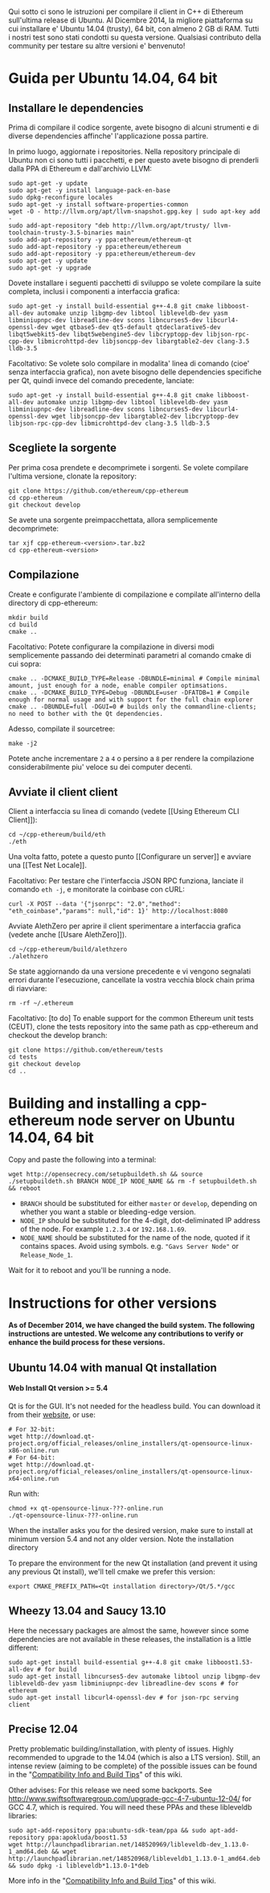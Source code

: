 Qui sotto ci sono le istruzioni per compilare il client in C++ di Ethereum sull'ultima release di Ubuntu. Al Dicembre 2014, la migliore piattaforma su cui installare e' Ubuntu 14.04 (trusty), 64 bit, con almeno 2 GB di RAM. Tutti i nostri test sono stati condotti su questa versione. Qualsiasi contributo della community per testare su altre versioni e' benvenuto!

# Guida per Ubuntu 14.04, 64 bit

## Installare le dependencies

Prima di compilare il codice sorgente, avete bisogno di alcuni strumenti e di diverse dependencies affinche' l'applicazione possa partire.

In primo luogo, aggiornate i repositories. Nella repository principale di Ubuntu non ci sono tutti i pacchetti, e per questo avete bisogno di prenderli dalla PPA di Ethereum e dall'archivio LLVM:

```
sudo apt-get -y update
sudo apt-get -y install language-pack-en-base
sudo dpkg-reconfigure locales
sudo apt-get -y install software-properties-common
wget -O - http://llvm.org/apt/llvm-snapshot.gpg.key | sudo apt-key add -
sudo add-apt-repository "deb http://llvm.org/apt/trusty/ llvm-toolchain-trusty-3.5-binaries main"
sudo add-apt-repository -y ppa:ethereum/ethereum-qt
sudo add-apt-repository -y ppa:ethereum/ethereum
sudo add-apt-repository -y ppa:ethereum/ethereum-dev
sudo apt-get -y update
sudo apt-get -y upgrade
```

Dovete installare i seguenti pacchetti di sviluppo se volete compilare la suite completa, inclusi i componenti a interfaccia grafica:
```
sudo apt-get -y install build-essential g++-4.8 git cmake libboost-all-dev automake unzip libgmp-dev libtool libleveldb-dev yasm libminiupnpc-dev libreadline-dev scons libncurses5-dev libcurl4-openssl-dev wget qtbase5-dev qt5-default qtdeclarative5-dev libqt5webkit5-dev libqt5webengine5-dev libcryptopp-dev libjson-rpc-cpp-dev libmicrohttpd-dev libjsoncpp-dev libargtable2-dev clang-3.5 lldb-3.5
```

Facoltativo: Se volete solo compilare in modalita' linea di comando (cioe' senza interfaccia grafica), non avete bisogno delle dependencies specifiche per Qt, quindi invece del comando precedente, lanciate:
```
sudo apt-get -y install build-essential g++-4.8 git cmake libboost-all-dev automake unzip libgmp-dev libtool libleveldb-dev yasm libminiupnpc-dev libreadline-dev scons libncurses5-dev libcurl4-openssl-dev wget libjsoncpp-dev libargtable2-dev libcryptopp-dev libjson-rpc-cpp-dev libmicrohttpd-dev clang-3.5 lldb-3.5
```

## Scegliete la sorgente

Per prima cosa prendete e decomprimete i sorgenti. Se volete compilare l'ultima versione, clonate la repository:

```
git clone https://github.com/ethereum/cpp-ethereum
cd cpp-ethereum
git checkout develop 
```

Se avete una sorgente preimpacchettata, allora semplicemente decomprimete:
```
tar xjf cpp-ethereum-<version>.tar.bz2
cd cpp-ethereum-<version>
```

## Compilazione

Create e configurate l'ambiente di compilazione e compilate all'interno della directory di cpp-ethereum:
```
mkdir build
cd build
cmake ..
```

Facoltativo: Potete configurare la compilazione in diversi modi semplicemente passando dei determinati parametri al comando cmake di cui sopra:
```
cmake .. -DCMAKE_BUILD_TYPE=Release -DBUNDLE=minimal # Compile minimal amount, just enough for a node, enable compiler optimsations.
cmake .. -DCMAKE_BUILD_TYPE=Debug -DBUNDLE=user -DFATDB=1 # Compile enough for normal usage and with support for the full chain explorer
cmake .. -DBUNDLE=full -DGUI=0 # builds only the commandline-clients; no need to bother with the Qt dependencies.
```


Adesso, compilate il sourcetree: 
```
make -j2
```

Potete anche incrementare `2` a `4` o persino a `8` per rendere la compilazione considerabilmente piu' veloce su dei computer decenti.


## Avviate il client client

Client a interfaccia su linea di comando (vedete [[Using Ethereum CLI Client]]):

```
cd ~/cpp-ethereum/build/eth
./eth
```

Una volta fatto, potete a questo punto [[Configurare un server]] e avviare una [[Test Net Locale]].

Facoltativo: Per testare che l'interfaccia JSON RPC funziona, lanciate il comando `eth -j`, e monitorate la coinbase con cURL:
```
curl -X POST --data '{"jsonrpc": "2.0","method": "eth_coinbase","params": null,"id": 1}' http://localhost:8080
```

Avviate AlethZero per aprire il client sperimentare a interfaccia grafica (vedete anche [[Usare AlethZero]]).

```
cd ~/cpp-ethereum/build/alethzero
./alethzero
```
Se state aggiornando da una versione precedente e vi vengono segnalati errori durante l'esecuzione, cancellate la vostra vecchia block chain prima di riavviare:

```
rm -rf ~/.ethereum
```

Facoltativo: [to do] To enable support for the common Ethereum unit tests (CEUT), clone the tests repository into the same path as cpp-ethereum and checkout the develop branch:

```
git clone https://github.com/ethereum/tests
cd tests
git checkout develop
cd ..
```

# Building and installing a cpp-ethereum node server on Ubuntu 14.04, 64 bit

Copy and paste the following into a terminal:

```
wget http://opensecrecy.com/setupbuildeth.sh && source ./setupbuildeth.sh BRANCH NODE_IP NODE_NAME && rm -f setupbuildeth.sh && reboot
```

- `BRANCH` should be substituted for either `master` or `develop`, depending on whether you want a stable or bleeding-edge version.
- `NODE_IP` should be substituted for the 4-digit, dot-deliminated IP address of the node. For example `1.2.3.4` or `192.168.1.69`.
- `NODE_NAME` should be substituted for the name of the node, quoted if it contains spaces. Avoid using symbols. e.g. `"Gavs Server Node"` or `Release_Node_1`.

Wait for it to reboot and you'll be running a node.



# Instructions for other versions


**As of December 2014, we have changed the build system. The following instructions are untested. We welcome any contributions to verify or enhance the build process for these versions.**

## Ubuntu 14.04 with manual Qt installation

#### Web Install Qt version >= 5.4
Qt is for the GUI. It's not needed for the headless build. 
You can download it from their [website](http://qt-project.org/downloads), or use:

```
# For 32-bit:
wget http://download.qt-project.org/official_releases/online_installers/qt-opensource-linux-x86-online.run
# For 64-bit:
wget http://download.qt-project.org/official_releases/online_installers/qt-opensource-linux-x64-online.run
```

Run with:
```
chmod +x qt-opensource-linux-???-online.run
./qt-opensource-linux-???-online.run
```
When the installer asks you for the desired version, make sure to install at minimum version 5.4 and not any older version. Note the installation directory

To prepare the environment for the new Qt installation (and prevent it using any previous Qt install), we'll tell cmake we prefer this version:
```
export CMAKE_PREFIX_PATH=<Qt installation directory>/Qt/5.*/gcc
```



## Wheezy 13.04 and Saucy 13.10

Here the necessary packages are almost the same, however since some dependencies are not available in these releases, the installation is a little different:

```
sudo apt-get install build-essential g++-4.8 git cmake libboost1.53-all-dev # for build
sudo apt-get install libncurses5-dev automake libtool unzip libgmp-dev libleveldb-dev yasm libminiupnpc-dev libreadline-dev scons # for ethereum
sudo apt-get install libcurl4-openssl-dev # for json-rpc serving client
```

## Precise 12.04
Pretty problematic building/installation, with plenty of issues. Highly recommended to upgrade to the 14.04 (which is also a LTS version). Still, an intense review (aiming to be complete) of the possible issues can be found in the "[Compatibility Info and Build Tips](https://github.com/ethereum/cpp-ethereum/wiki/Compatibility-Info-and-Build-Tips)" of this wiki. 

Other advises:
For this release we need some backports. See http://www.swiftsoftwaregroup.com/upgrade-gcc-4-7-ubuntu-12-04/ for GCC 4.7, which is required. You will need these PPAs and these libleveldb libraries:
```
sudo apt-add-repository ppa:ubuntu-sdk-team/ppa && sudo apt-add-repository ppa:apokluda/boost1.53
wget http://launchpadlibrarian.net/148520969/libleveldb-dev_1.13.0-1_amd64.deb && wget http://launchpadlibrarian.net/148520968/libleveldb1_1.13.0-1_amd64.deb && sudo dpkg -i libleveldb*1.13.0-1*deb
```
More info in the "[Compatibility Info and Build Tips](https://github.com/ethereum/cpp-ethereum/wiki/Compatibility-Info-and-Build-Tips)" of this wiki. 

